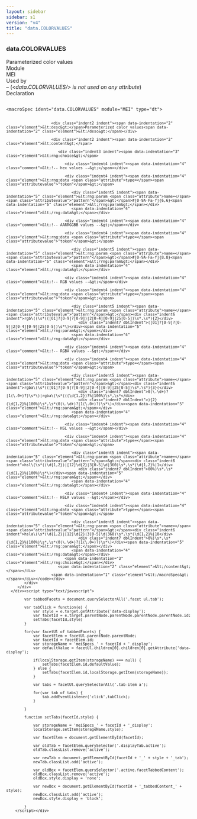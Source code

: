```yaml
---
layout: sidebar
sidebar: s1
version: "v4"
title: "data.COLORVALUES"
---
```

<div class="specPage">
   <div class="datatypeSpec">
      <h3 id="data.COLORVALUES">data.COLORVALUES</h3>
      <div class="specs">
         <div class="desc">Parameterized color values</div>
         <div class="facet module">
            <div class="label">Module</div>
            <div class="statement text">MEI</div>
         </div>
         <div class="facet usedBy" id="usedBy">
            <div class="label">Used by</div>
            <div class="statement list">
               – <span class="emptyStatement">(<em>&lt;data.COLORVALUES/&gt; is not used on any attribute</em>)</span></div>
         </div>
         <div class="facet declaration">
            <div class="label">Declaration</div>
            <div class="statement declaration">
               <div class="code" xml:space="preserve" data-lang="ODD"><code>
                     <div class="indent1 indent"><span data-indentation="1" class="element">&lt;macroSpec <span class="attribute">ident=</span><span class="attributevalue">"data.COLORVALUES"</span> <span class="attribute">module=</span><span class="attributevalue">"MEI"</span> <span class="attribute">type=</span><span class="attributevalue">"dt"</span>&gt;</span>
                        
                        <div class="indent2 indent"><span data-indentation="2" class="element">&lt;desc&gt;</span>Parameterized color values<span data-indentation="2" class="element">&lt;/desc&gt;</span></div>
                        
                        <div class="indent2 indent"><span data-indentation="2" class="element">&lt;content&gt;</span>
                           
                           <div class="indent3 indent"><span data-indentation="3" class="element">&lt;rng:choice&gt;</span>
                              
                              <div class="indent4 indent"><span data-indentation="4" class="comment">&lt;!-- hex values --&gt;</span></div>
                              
                              <div class="indent4 indent"><span data-indentation="4" class="element">&lt;rng:data <span class="attribute">type=</span><span class="attributevalue">"token"</span>&gt;</span>
                                 
                                 <div class="indent5 indent"><span data-indentation="5" class="element">&lt;rng:param <span class="attribute">name=</span><span class="attributevalue">"pattern"</span>&gt;</span>#[0-9A-Fa-f]{6,6}<span data-indentation="5" class="element">&lt;/rng:param&gt;</span></div>
                                 <span data-indentation="4" class="element">&lt;/rng:data&gt;</span></div>
                              
                              <div class="indent4 indent"><span data-indentation="4" class="comment">&lt;!-- AARRGGBB values --&gt;</span></div>
                              
                              <div class="indent4 indent"><span data-indentation="4" class="element">&lt;rng:data <span class="attribute">type=</span><span class="attributevalue">"token"</span>&gt;</span>
                                 
                                 <div class="indent5 indent"><span data-indentation="5" class="element">&lt;rng:param <span class="attribute">name=</span><span class="attributevalue">"pattern"</span>&gt;</span>#[0-9A-Fa-f]{8,8}<span data-indentation="5" class="element">&lt;/rng:param&gt;</span></div>
                                 <span data-indentation="4" class="element">&lt;/rng:data&gt;</span></div>
                              
                              <div class="indent4 indent"><span data-indentation="4" class="comment">&lt;!-- RGB values --&gt;</span></div>
                              
                              <div class="indent4 indent"><span data-indentation="4" class="element">&lt;rng:data <span class="attribute">type=</span><span class="attributevalue">"token"</span>&gt;</span>
                                 
                                 <div class="indent5 indent"><span data-indentation="5" class="element">&lt;rng:param <span class="attribute">name=</span><span class="attributevalue">"pattern"</span>&gt;</span><div class="indent6 indent">rgb\((\s*(([01]?[0-9]?[0-9])|2[0-4][0-9]|25[0-5])\s*,\s*){2}</div>
                                    <div class="indent7 dblIndent">([01]?[0-9]?[0-9]|2[0-4][0-9]|25[0-5])\s*\)</div><span data-indentation="5" class="element">&lt;/rng:param&gt;</span></div>
                                 <span data-indentation="4" class="element">&lt;/rng:data&gt;</span></div>
                              
                              <div class="indent4 indent"><span data-indentation="4" class="comment">&lt;!-- RGBA values --&gt;</span></div>
                              
                              <div class="indent4 indent"><span data-indentation="4" class="element">&lt;rng:data <span class="attribute">type=</span><span class="attributevalue">"token"</span>&gt;</span>
                                 
                                 <div class="indent5 indent"><span data-indentation="5" class="element">&lt;rng:param <span class="attribute">name=</span><span class="attributevalue">"pattern"</span>&gt;</span><div class="indent6 indent">rgba\(\s*(([01]?[0-9]?[0-9]|2[0-4][0-9]|25[0-5])\s*,\s*){3}(</div>
                                    <div class="indent7 dblIndent">0(\.\d+)?|1(\.0+)?)\s*\)|rgba\(\s*(((\d{1,2})?%|100%)\s*,\s*</div>
                                    <div class="indent7 dblIndent">){2}(\d{1,2}%|100%)\s*,\s*(0(\.\d+)?|1(\.0+)?)\s*\)</div><span data-indentation="5" class="element">&lt;/rng:param&gt;</span></div>
                                 <span data-indentation="4" class="element">&lt;/rng:data&gt;</span></div>
                              
                              <div class="indent4 indent"><span data-indentation="4" class="comment">&lt;!-- HSL values --&gt;</span></div>
                              
                              <div class="indent4 indent"><span data-indentation="4" class="element">&lt;rng:data <span class="attribute">type=</span><span class="attributevalue">"token"</span>&gt;</span>
                                 
                                 <div class="indent5 indent"><span data-indentation="5" class="element">&lt;rng:param <span class="attribute">name=</span><span class="attributevalue">"pattern"</span>&gt;</span><div class="indent6 indent">hsl\(\s*((\d{1,2})|[12]\d{2}|3[0-5]\d|360)\s*,\s*(\d{1,2}%|1</div>
                                    <div class="indent7 dblIndent">00%)\s*,\s*(\d{1,2}%|100%)\s*\)</div><span data-indentation="5" class="element">&lt;/rng:param&gt;</span></div>
                                 <span data-indentation="4" class="element">&lt;/rng:data&gt;</span></div>
                              
                              <div class="indent4 indent"><span data-indentation="4" class="comment">&lt;!-- HSLA values --&gt;</span></div>
                              
                              <div class="indent4 indent"><span data-indentation="4" class="element">&lt;rng:data <span class="attribute">type=</span><span class="attributevalue">"token"</span>&gt;</span>
                                 
                                 <div class="indent5 indent"><span data-indentation="5" class="element">&lt;rng:param <span class="attribute">name=</span><span class="attributevalue">"pattern"</span>&gt;</span><div class="indent6 indent">hsla\(\s*(\d{1,2}|[12]\d{2}|3[0-5]\d|360)\s*,\s*(\d{1,2}%|10</div>
                                    <div class="indent7 dblIndent">0%)\s*,\s*(\d{1,2}%|100%)\s*,\s*(0(\.\d+)?|1(\.0+)?)\s*\)</div><span data-indentation="5" class="element">&lt;/rng:param&gt;</span></div>
                                 <span data-indentation="4" class="element">&lt;/rng:data&gt;</span></div>
                              <span data-indentation="3" class="element">&lt;/rng:choice&gt;</span></div>
                           <span data-indentation="2" class="element">&lt;/content&gt;</span></div>
                        <span data-indentation="1" class="element">&lt;/macroSpec&gt;</span></div></code></div>
            </div>
         </div>
      </div><script type="text/javascript">
            
            var tabbedFacets = document.querySelectorAll('.facet ul.tab');
            
            var tabClick = function(e) {
                var style = e.target.getAttribute('data-display');
                var facetId = e.target.parentNode.parentNode.parentNode.parentNode.id;
                setTabs(facetId,style)
            }
            
            for(var facetUl of tabbedFacets) {
                var facetElem = facetUl.parentNode.parentNode;
                var facetId = facetElem.id;
                var storageName = 'meiSpecs_' + facetId + '_display';
                var defaultValue = facetUl.children[0].children[0].getAttribute('data-display');
                
                if(localStorage.getItem(storageName) === null) {
                    setTabs(facetElem.id,defaultValue);
                } else {
                    setTabs(facetElem.id,localStorage.getItem(storageName));
                }
                
                var tabs = facetUl.querySelectorAll('.tab-item a');
                
                for(var tab of tabs) {
                    tab.addEventListener('click',tabClick);
                }
                
            }
            
            function setTabs(facetId,style) {
                
                var storageName = 'meiSpecs_' + facetId + '_display';
                localStorage.setItem(storageName,style);
                
                var facetElem = document.getElementById(facetId);
                
                var oldTab = facetElem.querySelector('.displayTab.active');
                oldTab.classList.remove('active');
                
                var newTab = document.getElementById(facetId + '_' + style + '_tab');
                newTab.classList.add('active');
                
                var oldBox = facetElem.querySelector('.active.facetTabbedContent');
                oldBox.classList.remove('active');
                oldBox.style.display = 'none';
                
                var newBox = document.getElementById(facetId + '_tabbedContent_' + style);
                newBox.classList.add('active');
                newBox.style.display = 'block';
                
            }
        </script></div>
</div>